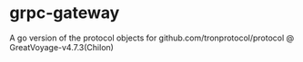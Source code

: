 # grpc-gateway

A go version of the protocol objects for github.com/tronprotocol/protocol @ GreatVoyage-v4.7.3(Chilon)

